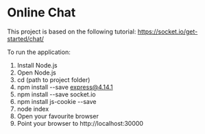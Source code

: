 # Online Chat

This project is based on the following tutorial: https://socket.io/get-started/chat/

To run the application:
1) Install Node.js
2) Open Node.js
2) cd (path to project folder)
3) npm install --save express@4.14.1
4) npm install --save socket.io
5) npm install js-cookie --save
6) node index
7) Open your favourite browser
8) Point your browser to http://localhost:30000
